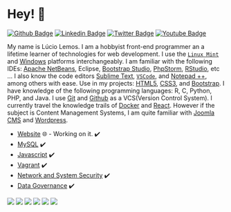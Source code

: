 # Hey! 👤

[![Github Badge](https://img.shields.io/badge/-Github-000?style=flat-square&logo=Github&logoColor=white&link=https://github.com/luciolemos)](https://github.com/luciolemos)
[![Linkedin Badge](https://img.shields.io/badge/-LinkedIn-blue?style=flat-square&logo=Linkedin&logoColor=white&link=https://www.linkedin.com/in/lucio-lemos-a550441a1/)](https://www.linkedin.com/in/lucio-lemos-a550441a1/)
[![Twitter Badge](https://img.shields.io/badge/-Twitter-1ca0f1?style=flat-square&labelColor=1ca0f1&logo=twitter&logoColor=white&link=https://twitter.com/lucciolemos)](https://twitter.com/lucciolemos)
[![Youtube Badge](https://img.shields.io/badge/-YouTube-ff0000?style=flat-square&labelColor=ff0000&logo=youtube&logoColor=white&link=https://studio.youtube.com/channel/UCrNM1nr2nw0lSqMD10m6rLw)](#)

My name is Lúcio Lemos. I am a hobbyist front-end programmer an a lifetime learner of technologies for web development. I use the [`Linux Mint`](https://linuxmint.com/) and [Windows](https://www.microsoft.com/pt-br/windows/) platforms interchangeably. I am familiar with the following IDEs: [Apache NetBeans](https://netbeans.apache.org/), Eclipse, [Bootstrap Studio](https://bootstrapstudio.io/), [PhpStorm](https://www.jetbrains.com/pt-br/phpstorm/), [RStudio](https://www.r-project.org/), etc ... I also know the code editors [Sublime Text](https://www.sublimetext.com/), [`VSCode`](https://code.visualstudio.com/), and [Notepad ++](https://notepad-plus-plus.org/), among others with ease.
Use in my projects: [HTML5](https://developer.mozilla.org/pt-BR/docs/Web/Guide/HTML/HTML5), [CSS3](https://developer.mozilla.org/pt-BR/docs/Web/CSS), and [Bootstrap](https://getbootstrap.com/). I have knowledge of the following programming languages: R, C, Python, PHP, and Java. I use [Git](https://git-scm.com/) and [Github](https://github.com/) as a VCS(Version Control System). I currently travel the knowledge trails of [Docker](https://docs.docker.com/) and [React](https://pt-br.reactjs.org/). However if the subject is Content Management Systems, I am quite familiar with [Joomla CMS](https://www.joomla.org/) and [Wordpress](https://br.wordpress.org/).

- [Website](https://www.luciolemos.com) 🌐 - Working on it. ✔️
- [MySQL](https://www.mysql.com/) ✔️
- [Javascript](https://developer.mozilla.org/pt-BR/docs/Web/JavaScript) ✔️
- [Vagrant](https://www.vagrantup.com/) ✔️
- [Network and System Security](#) ✔️
- [Data Governance](#) ✔️

[![](https://img.shields.io/badge/HTML-5-blue)](#) 
[![](https://img.shields.io/badge/CSS-3-red)](#) 
[![](https://img.shields.io/badge/Bootstrap-5-orange)](#)
[![](https://img.shields.io/badge/Linux_Mint-20.04-orange)](#)
[![](https://img.shields.io/badge/Windows-10-blue)](#)
[![](https://img.shields.io/badge/Angular-red)](#)

